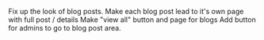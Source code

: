 Fix up the look of blog posts.
Make each blog post lead to it's own page with full post / details
Make "view all" button and page for blogs
Add button for admins to go to blog post area.